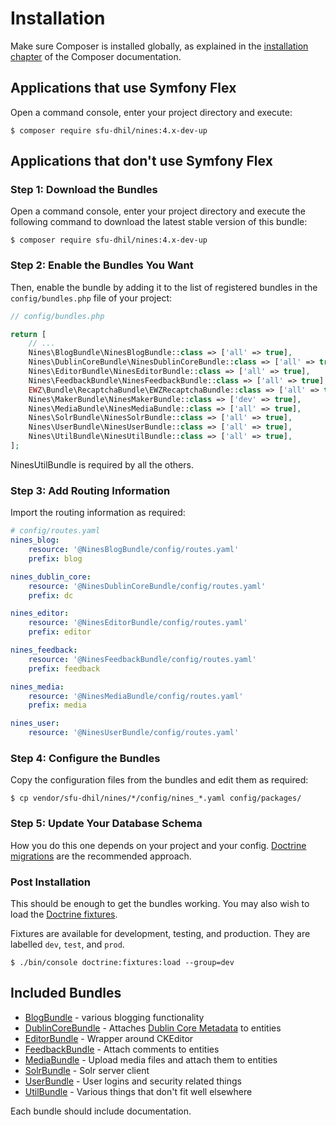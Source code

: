 Installation
============

Make sure Composer is installed globally, as explained in the
[installation chapter][composer] of the Composer documentation.

Applications that use Symfony Flex
----------------------------------

Open a command console, enter your project directory and execute:

```console
$ composer require sfu-dhil/nines:4.x-dev-up
```

Applications that don't use Symfony Flex
----------------------------------------

### Step 1: Download the Bundles

Open a command console, enter your project directory and execute the
following command to download the latest stable version of this bundle:

```console
$ composer require sfu-dhil/nines:4.x-dev-up
```

### Step 2: Enable the Bundles You Want

Then, enable the bundle by adding it to the list of registered bundles
in the `config/bundles.php` file of your project:

```php
// config/bundles.php

return [
    // ...
    Nines\BlogBundle\NinesBlogBundle::class => ['all' => true],
    Nines\DublinCoreBundle\NinesDublinCoreBundle::class => ['all' => true],
    Nines\EditorBundle\NinesEditorBundle::class => ['all' => true],
    Nines\FeedbackBundle\NinesFeedbackBundle::class => ['all' => true],
    EWZ\Bundle\RecaptchaBundle\EWZRecaptchaBundle::class => ['all' => true],
    Nines\MakerBundle\NinesMakerBundle::class => ['dev' => true],
    Nines\MediaBundle\NinesMediaBundle::class => ['all' => true],
    Nines\SolrBundle\NinesSolrBundle::class => ['all' => true],
    Nines\UserBundle\NinesUserBundle::class => ['all' => true],
    Nines\UtilBundle\NinesUtilBundle::class => ['all' => true],
];
```

NinesUtilBundle is required by all the others.

### Step 3: Add Routing Information

Import the routing information as required:

```yaml
# config/routes.yaml
nines_blog:
    resource: '@NinesBlogBundle/config/routes.yaml'
    prefix: blog

nines_dublin_core:
    resource: '@NinesDublinCoreBundle/config/routes.yaml'
    prefix: dc

nines_editor:
    resource: '@NinesEditorBundle/config/routes.yaml'
    prefix: editor

nines_feedback:
    resource: '@NinesFeedbackBundle/config/routes.yaml'
    prefix: feedback

nines_media:
    resource: '@NinesMediaBundle/config/routes.yaml'
    prefix: media

nines_user:
    resource: '@NinesUserBundle/config/routes.yaml'
```

### Step 4: Configure the Bundles

Copy the configuration files from the bundles and edit them as required:

```console
$ cp vendor/sfu-dhil/nines/*/config/nines_*.yaml config/packages/
```

### Step 5: Update Your Database Schema

How you do this one depends on your project and your config. [Doctrine
migrations][migrations] are the recommended approach.

### Post Installation

This should be enough to get the bundles working. You may also wish to load the
[Doctrine fixtures][fixtures].

Fixtures are available for development, testing, and production. They are
labelled `dev`, `test`, and `prod`.

```console
$ ./bin/console doctrine:fixtures:load --group=dev
```

Included Bundles
----------------

* [BlogBundle](BlogBundle/doc/index.md) - various blogging functionality
* [DublinCoreBundle](DublinCoreBundle/doc/index.md) - Attaches [Dublin Core Metadata][dcmi] to entities
* [EditorBundle](EditorBundle/doc/index.md) - Wrapper around CKEditor
* [FeedbackBundle](FeedbackBundle/doc/index.md) - Attach comments to entities
* [MediaBundle](MediaBundle/doc/index.md) - Upload media files and attach them to entities
* [SolrBundle](SolrBundle/doc/index.md) - Solr server client
* [UserBundle](UserBundle/doc/index.md) - User logins and security related things
* [UtilBundle](UtilBundle/doc/index.md) - Various things that don't fit well elsewhere

Each bundle should include documentation.

[composer]: https://getcomposer.org/doc/00-intro.md
[dcmi]: https://www.dublincore.org/specifications/dublin-core/dcmi-terms/
[migrations]: https://symfony.com/bundles/DoctrineMigrationsBundle/current/index.html
[fixtures]: https://symfony.com/bundles/DoctrineFixturesBundle/current/index.html
